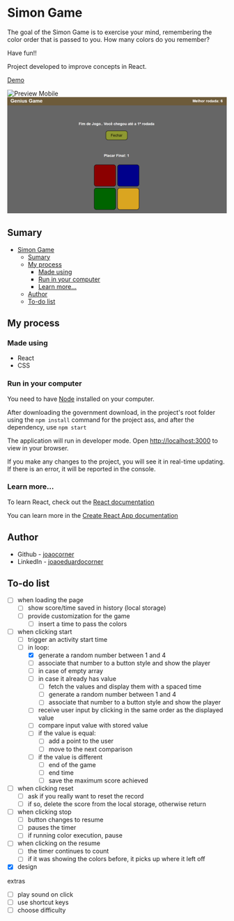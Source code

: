 # Simon Game

The goal of the Simon Game is to exercise your mind, remembering the color order that is passed to you. How many colors do you remember?

Have fun!!

Project developed to improve concepts in React.

[Demo](https://joaocorner.github.io/genius-game/)

![Preview Mobile](https://raw.githubusercontent.com/joaocorner/genius-game/main/public/img/preview-mobile.png)
![Preview](https://raw.githubusercontent.com/joaocorner/genius-game/main/public/img/preview.png)

## Sumary

- [Simon Game](#simon-game)
  - [Sumary](#sumary)
  - [My process](#my-process)
    - [Made using](#made-using)
    - [Run in your computer](#run-in-your-computer)
    - [Learn more...](#learn-more)
  - [Author](#author)
  - [To-do list](#to-do-list)

## My process

### Made using

- React
- CSS

### Run in your computer

You need to have [Node](https://nodejs.org/en/) installed on your computer.

After downloading the government download, in the project's root folder using the `npm install` command for the project ass, and after the dependency, use `npm start`

The application will run in developer mode.
Open [http://localhost:3000](http://localhost:3000) to view in your browser.

If you make any changes to the project, you will see it in real-time updating.
If there is an error, it will be reported in the console.

### Learn more...

To learn React, check out the [React documentation](https://reactjs.org/)

You can learn more in the [Create React App documentation](https://facebook.github.io/create-react-app/docs/getting-started)

## Author

- Github - [joaocorner](https://github.com/joaocorner)
- LinkedIn - [joaoeduardocorner](https://www.linkedin.com/in/joaoeduardocorner/)

## To-do list

- [ ] when loading the page
  - [ ] show score/time saved in history (local storage)
  - [ ] provide customization for the game
    - [ ] insert a time to pass the colors
- [ ] when clicking start
  - [ ] trigger an activity start time
  - [ ] in loop:
    - [x] generate a random number between 1 and 4
    - [ ] associate that number to a button style and show the player
    - [ ] in case of empty array
    - [ ] in case it already has value
      - [ ] fetch the values ​​and display them with a spaced time
      - [ ] generate a random number between 1 and 4
      - [ ] associate that number to a button style and show the player
    - [ ] receive user input by clicking in the same order as the displayed value
    - [ ] compare input value with stored value
    - [ ] if the value is equal:
      - [ ] add a point to the user
      - [ ] move to the next comparison
    - [ ] if the value is different
      - [ ] end of the game
      - [ ] end time
      - [ ] save the maximum score achieved
- [ ] when clicking reset
  - [ ] ask if you really want to reset the record
  - [ ] if so, delete the score from the local storage, otherwise return
- [ ] when clicking stop
  - [ ] button changes to resume
  - [ ] pauses the timer
  - [ ] if running color execution, pause
- [ ] when clicking on the resume
  - [ ] the timer continues to count
  - [ ] if it was showing the colors before, it picks up where it left off
- [x] design

extras

- [ ] play sound on click
- [ ] use shortcut keys
- [ ] choose difficulty
